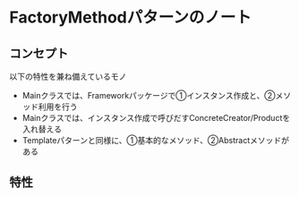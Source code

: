 # FactoryMethodパターンのノート

## コンセプト
以下の特性を兼ね備えているモノ
- Mainクラスでは、Frameworkパッケージで①インスタンス作成と、②メソッド利用を行う
- Mainクラスでは、インスタンス作成で呼びだすConcreteCreator/Productを入れ替える
- Templateパターンと同様に、①基本的なメソッド、②Abstractメソッドがある

## 特性
